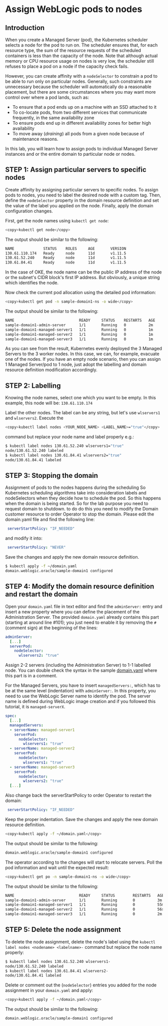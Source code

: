 # Assign WebLogic pods to nodes

## Introduction

When you create a Managed Server (pod), the Kubernetes scheduler selects a node for the pod to run on. The scheduler ensures that, for each resource type, the sum of the resource requests of the scheduled containers is less than the capacity of the node. Note that although actual memory or CPU resource usage on nodes is very low, the scheduler still refuses to place a pod on a node if the capacity check fails.

However, you can create affinity with a `nodeSelector` to constrain a pod to be able to run only on particular nodes. Generally, such constraints are unnecessary because the scheduler will automatically do a reasonable placement, but there are some circumstances where you may want more control over where a pod lands, such as:

- To ensure that a pod ends up on a machine with an SSD attached to it
- To co-locate pods, from two different services that communicate frequently, in the same availability zone
- To ensure pods end up in different availability zones for better high availability
- To move away (*draining*) all pods from a given node because of maintenance reasons.

In this lab, you will learn how to assign pods to individual Managed Server instances and or the entire domain to particular node or nodes.

## **STEP 1**: Assign particular servers to specific nodes

Create affinity by assigning particular servers to specific nodes. To assign pods to nodes, you need to label the desired node with a custom tag. Then, define the `nodeSelector` property in the domain resource definition and set the value of the label you applied on the node. Finally, apply the domain configuration changes.

First, get the node names using `kubectl get node`:
```bash
<copy>kubectl get node</copy>
```
The output should be similar to the following:
```bash
NAME             STATUS    ROLES     AGE       VERSION
130.61.110.174   Ready     node      11d       v1.11.5
130.61.52.240    Ready     node      11d       v1.11.5
130.61.84.41     Ready     node      11d       v1.11.5
```

In the case of OKE, the node name can be the public IP address of the node or the subnet's CIDR block's first IP address. But obviously, a unique string which identifies the node.

Now check the current pod allocation using the detailed pod information:
```bash
<copy>kubectl get pod -n sample-domain1-ns -o wide</copy>
```
The output should be similar to the following:
```bash
NAME                             READY     STATUS    RESTARTS   AGE       IP            NODE             NOMINATED NODE
sample-domain1-admin-server      1/1       Running   0          2m        10.244.2.33   130.61.84.41     <none>
sample-domain1-managed-server1   1/1       Running   0          1m        10.244.1.8    130.61.52.240    <none>
sample-domain1-managed-server2   1/1       Running   0          1m        10.244.0.10   130.61.110.174   <none>
sample-domain1-managed-server3   1/1       Running   0          1m        10.244.2.34   130.61.84.41     <none>
```

As you can see from the result, Kubernetes evenly deployed the 3 Managed Servers to the 3 worker nodes. In this case, we can, for example, evacuate one of the nodes. If you have an empty node scenario, then you can assign 1 Managed Server/pod to 1 node, just adopt the labelling and domain resource definition modification accordingly.

## **STEP 2**: Labelling

Knowing the node names, select one which you want to be empty. In this example, this node will be: `130.61.110.174`

Label the other nodes. The label can be any string, but let's use `wlservers1` and `wlservers2`. Execute the
```bash
<copy>kubectl label nodes <YOUR_NODE_NAME> <LABEL_NAME>="true"</copy>
```
command but replace your node name and label properly e.g.:
```bash
$ kubectl label nodes 130.61.52.240 wlservers1="true"
node/130.61.52.240 labeled
$ kubectl label nodes 130.61.84.41 wlservers2="true"
node/130.61.84.41 labeled
```

## **STEP 3**: Stopping the domain


Assignment of pods to the nodes happens during the scheduling So Kubernetes scheduling algorithms take into consideration labels and nodeSelectors when they decide how to schedule the pod. So this happens when the domain is being started. So for the lab purpose you need to request domain to shutdown. to do do this you need to modify the Domain customer resource to order Operator to stop the domain. Please edit the domain.yaml file and find the following line:
```yaml
 serverStartPolicy: "IF_NEEDED"
```
and modify it into:
```yaml
 serverStartPolicy: "NEVER"
```
Save the changes and apply the new domain resource definition.
```bash
$ kubectl apply -f ~/domain.yaml
domain.weblogic.oracle/sample-domain1 configured
```

## **STEP 4**: Modify the domain resource definition and restart the domain

Open your `domain.yaml` file in text editor and find the `adminServer:` entry and insert a new property where you can define the placement of the Administration Server. The provided `domain.yaml` already contains this part (starting at around line #101); you just need to enable it by removing the `#` (comment sign) at the beginning of the lines:
```yaml
adminServer:
  [...]
  serverPod:
    nodeSelector:
      wlservers2: "true"
```
Assign 2-2 servers (including the Administration Server) to 1-1 labelled node.
You can double check the syntax in the sample [domain.yaml](../k8s/domain_short.v8.yaml) where this part is in a comment.

For the Managed Servers, you have to insert `managedServers:`, which has to be at the same level (indentation) with `adminServer:`. In this property, you need to use the WebLogic Server name to identify the pod. The server name is defined during WebLogic image creation and if you followed this tutorial, it is `managed-serverX`.
```yaml
spec:
  [...]
  managedServers:
  - serverName: managed-server1
    serverPod:
      nodeSelector:
        wlservers1: "true"
  - serverName: managed-server2
    serverPod:
      nodeSelector:
        wlservers1: "true"
  - serverName: managed-server3
    serverPod:
      nodeSelector:
        wlservers2: "true"
  [...]
```
Also change back the serverStartPolicy to order Operator to restart the domain:
```yaml
 serverStartPolicy: "IF_NEEDED"
```
Keep the proper indentation. Save the changes and apply the new domain resource definition.
```bash
<copy>kubectl apply -f ~/domain.yaml</copy>
```
The output should be similar to the following:
```bash
domain.weblogic.oracle/sample-domain1 configured
```
The operator according to the changes will start to relocate servers. Poll the pod information and wait until the expected result:
```bash
<copy>kubectl get po -n sample-domain1-ns -o wide</copy>
```
The output should be similar to the following:
```bash
NAME                             READY     STATUS        RESTARTS   AGE       IP            NODE            NOMINATED NODE
sample-domain1-admin-server      1/1       Running       0          3m        10.244.2.36   130.61.84.41    <none>
sample-domain1-managed-server1   1/1       Running       0          55m       10.244.1.8    130.61.52.240   <none>
sample-domain1-managed-server2   1/1       Running       0          56s       10.244.1.9    130.61.52.240   <none>
sample-domain1-managed-server3   1/1       Running       0          2m        10.244.2.37   130.61.84.41    <none>
```

## **STEP 5**: Delete the node assignment

To delete the node assignment, delete the node's label using the `kubectl label nodes <nodename> <labelname>-` command but replace the node name properly:
```bash
$ kubectl label nodes 130.61.52.240 wlservers1-
node/130.61.52.240 labeled
$ kubectl label nodes 130.61.84.41 wlservers2-
node/130.61.84.41 labeled
```
Delete or comment out the (`nodeSelector`) entries you added for the node assignment in your `domain.yaml` and apply:
```bash
<copy>kubectl apply -f ~/domain.yaml</copy>
```
The output should be similar to the following:
```bash
domain.weblogic.oracle/sample-domain1 configured
```

